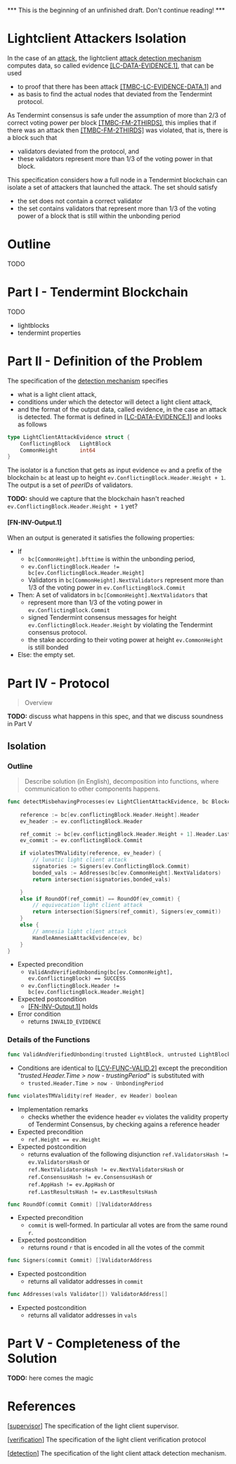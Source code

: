 *** This is the beginning of an unfinished draft. Don't continue reading! ***

# Lightclient Attackers Isolation

In the case of an [attack][node-based-attack-characterization], the lightclient [attack detection mechanism][detection] computes data, so called evidence [[LC-DATA-EVIDENCE.1]][LC-DATA-EVIDENCE-link], that can be used 
- to proof that there has been attack [[TMBC-LC-EVIDENCE-DATA.1]][TMBC-LC-EVIDENCE-DATA-link] and 
-  as basis to find the actual nodes that deviated from the Tendermint protocol. 

As Tendermint consensus is safe under the assumption of more than 2/3 of correct voting power per block [[TMBC-FM-2THIRDS]][TMBC-FM-2THIRDS-link], this implies that if there was an attack then [[TMBC-FM-2THIRDS]][TMBC-FM-2THIRDS-link] was violated, that is, there is a block such that 
- validators deviated from the protocol, and 
- these validators represent more than 1/3 of the voting power in that block.


This specification considers how a full node in a Tendermint blockchain can isolate a set of attackers that launched the attack. The set should satisfy
- the set does not contain a correct validator
- the set contains validators that represent more than 1/3 of the voting power of a block that is still within the unbonding period


# Outline

TODO

# Part I - Tendermint Blockchain

TODO
- lightblocks
- tendermint properties

# Part II - Definition of the  Problem

The specification of the [detection mechanism][detection] specifies 
- what is a light client attack,
- conditions under which the detector will detect a light client attack,
- and the format of the output data, called evidence, in the case an attack is detected. The format is defined in
[[LC-DATA-EVIDENCE.1]][LC-DATA-EVIDENCE-link] and looks as follows

```go
type LightClientAttackEvidence struct {
    ConflictingBlock   LightBlock
    CommonHeight       int64
}
```

The isolator is a function that gets as input evidence `ev`
and a prefix of the blockchain `bc` at least up to height `ev.ConflictingBlock.Header.Height + 1`. The output is a set of *peerIDs* of validators.

**TODO:** should we capture that the blockchain hasn't reached `ev.ConflictingBlock.Header.Height + 1` yet?

#### **[FN-INV-Output.1]**
When an output is generated it satisfies the following properties: 
- If
    - `bc[CommonHeight].bfttime` is within the unbonding period, 
    - `ev.ConflictingBlock.Header != bc[ev.ConflictingBlock.Header.Height]`
    - Validators in `bc[CommonHeight].NextValidators` represent more than 1/3 of the voting power in `ev.ConflictingBlock.Commit`
- Then: A set of validators in `bc[CommonHeight].NextValidators` that
    - represent more than 1/3 of the voting power in `ev.ConflictingBlock.Commit`
    - signed Tendermint consensus messages for height `ev.ConflictingBlock.Header.Height` by violating the Tendermint consensus protocol.
    - the stake according to their voting power at height `ev.CommonHeight` is still bonded
- Else: the empty set.


# Part IV - Protocol

> Overview

**TODO:** discuss what happens in this spec, and that we discuss soundness in Part V

## Isolation

### Outline

> Describe solution (in English), decomposition into functions, where communication to other components happens.

```go
func detectMisbehavingProcesses(ev LightClientAttackEvidence, bc Blockchain) []ValidatorAddress {
    
    reference := bc[ev.conflictingBlock.Header.Height].Header
    ev_header := ev.conflictingBlock.Header

    ref_commit := bc[ev.conflictingBlock.Header.Height + 1].Header.LastCommit // + 1 !!
    ev_commit := ev.conflictingBlock.Commit

    if violatesTMValidity(reference, ev_header) {
        // lunatic light client attack
        signatories := Signers(ev.ConflictingBlock.Commit)
        bonded_vals := Addresses(bc[ev.CommonHeight].NextValidators)
        return intersection(signatories,bonded_vals)

    } 
    else if RoundOf(ref_commit) == RoundOf(ev_commit) {
        // equivocation light client attack
        return intersection(Signers(ref_commit), Signers(ev_commit))
    } 
    else {
        // amnesia light client attack 
        HandleAmnesiaAttackEvidence(ev, bc)
    } 
}
```
- Expected precondition
    - `ValidAndVerifiedUnbonding(bc[ev.CommonHeight], ev.ConflictingBlock) == SUCCESS`
    - `ev.ConflictingBlock.Header != bc[ev.ConflictingBlock.Header.Height]`
- Expected postcondition
    - [[FN-INV-Output.1]](#FN-INV-Output1) holds
- Error condition 
    - returns `INVALID_EVIDENCE`


### Details of the Functions

```go
func ValidAndVerifiedUnbonding(trusted LightBlock, untrusted LightBlock) Result
```
- Conditions are identical to [[LCV-FUNC-VALID.2]][LCV-FUNC-VALID.link] except the precondition "*trusted.Header.Time > now - trustingPeriod*" is substituted with
    - `trusted.Header.Time > now - UnbondingPeriod`

```go
func violatesTMValidity(ref Header, ev Header) boolean
```
- Implementation remarks
    - checks whether the evidence header `ev` violates the validity property of Tendermint Consensus, by checking agains a reference header
- Expected precondition
    - `ref.Height == ev.Height`    
- Expected postcondition
    - returns evaluation of the following disjunction
    `ref.ValidatorsHash != ev.ValidatorsHash` or  
    `ref.NextValidatorsHash != ev.NextValidatorsHash` or  
    `ref.ConsensusHash != ev.ConsensusHash` or  
    `ref.AppHash != ev.AppHash` or  
    `ref.LastResultsHash != ev.LastResultsHash`

```go
func RoundOf(commit Commit) []ValidatorAddress 
```
- Expected precondition
    - `commit` is well-formed. In particular all votes are from the same round `r`.
- Expected postcondition
    - returns round `r` that is encoded in all the votes of the commit

```go
func Signers(commit Commit) []ValidatorAddress 
```
- Expected postcondition
    - returns all validator addresses in `commit`

```go
func Addresses(vals Validator[]) ValidatorAddress[]
```
- Expected postcondition
    - returns all validator addresses in `vals`



# Part V - Completeness of the Solution


**TODO:** here comes the magic






# References

[[supervisor]] The specification of the light client supervisor.

[[verification]] The specification of the light client verification protocol

[[detection]] The specification of the light client attack detection mechanism.

[supervisor]: 
https://github.com/tendermint/spec/blob/master/rust-spec/lightclient/supervisor/supervisor_001_draft.md

[verification]: https://github.com/tendermint/spec/blob/master/rust-spec/lightclient/verification/verification_002_draft.md

[detection]: 
https://github.com/tendermint/spec/blob/master/rust-spec/lightclient/detection/detection_003_reviewed.md


[LC-DATA-EVIDENCE-link]: 
https://github.com/tendermint/spec/blob/master/rust-spec/lightclient/detection/detection_003_reviewed.md#lc-data-evidence1

[TMBC-LC-EVIDENCE-DATA-link]:
https://github.com/tendermint/spec/blob/master/rust-spec/lightclient/detection/detection_003_reviewed.md#tmbc-lc-evidence-data1

[node-based-attack-characterization]:
https://github.com/tendermint/spec/blob/master/rust-spec/lightclient/detection/detection_003_reviewed.md#node-based-characterization-of-attacks

[TMBC-FM-2THIRDS-link]: https://github.com/tendermint/spec/blob/master/rust-spec/lightclient/verification/verification_002_draft.md#tmbc-fm-2thirds1

[LCV-FUNC-VALID.link]: https://github.com/tendermint/spec/blob/master/rust-spec/lightclient/verification/verification_002_draft.md#lcv-func-valid2
